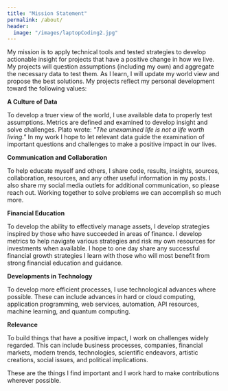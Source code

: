 ```yaml
---
title: "Mission Statement"
permalink: /about/
header:
  image: "/images/laptopCoding2.jpg"
---
```


My mission is to apply technical tools and tested strategies to develop actionable insight for projects that have a positive change in how we live.  My projects will question assumptions (including my own) and aggregate the necessary data to test them.  As I learn, I will update my world view and propose the best solutions.  My projects reflect my personal development toward the following values:

**A Culture of Data**

To develop a truer view of the world, I use available data to properly test assumptions.  Metrics are defined and examined to develop insight and solve challenges.  Plato wrote: *"The unexamined life is not a life worth living."*  In my work I hope to let relevant data guide the examination of important questions and challenges to make a positive impact in our lives.

**Communication and Collaboration**

To help educate myself and others, I share code, results, insights, sources, collaboration, resources, and any other useful information in my posts.  I also share my social media outlets for additional communication, so please reach out.  Working together to solve problems we can accomplish so much more.

**Financial Education**

To develop the ability to effectively manage assets, I develop strategies inspired by those who have succeeded in areas of finance.  I develop metrics to help navigate various strategies and risk my own resources for investments when available.  I hope to one day share any successful financial growth strategies I learn with those who will most benefit from strong financial education and guidance.

**Developments in Technology**

To develop more efficient processes, I use technological advances where possible.  These can include advances in hard or cloud computing, application programming, web services, automation, API resources, machine learning, and quantum computing.

**Relevance**

To build things that have a positive impact, I work on challenges widely regarded.  This can include business processes, companies, financial markets, modern trends, technologies, scientific endeavors, artistic creations, social issues, and political implications.

These are the things I find important and I work hard to make contributions wherever possible.
